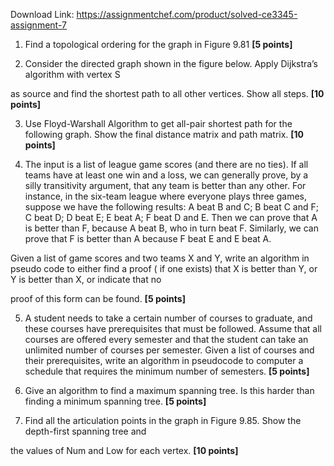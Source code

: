 Download Link: https://assignmentchef.com/product/solved-ce3345-assignment-7
<br>
<ol>

 <li>Find a topological ordering for the graph in Figure 9.81 <strong>   [5 points]</strong></li>

</ol>
















<ol start="2">

 <li>Consider the directed graph shown in the figure below. Apply Dijkstra’s algorithm with vertex S</li>

</ol>

as source and find the shortest path to all other vertices. Show all steps.      <strong>               [10 points]</strong>













<ol start="3">

 <li>Use Floyd-Warshall Algorithm to get all-pair shortest path for the following graph. Show the final distance matrix and path matrix.                                                                                 <strong>   [10 points]</strong></li>

</ol>



















<ol start="4">

 <li>The input is a list of league game scores (and there are no ties). If all teams have at least one win and a loss, we can generally prove, by a silly transitivity argument, that any team is better than any other. For instance, in the six-team league where everyone plays three games, suppose we have the following results: A beat B and C; B beat C and F; C beat D; D beat E; E beat A; F beat D and E. Then we can prove that A is better than F, because A beat B, who in turn beat F. Similarly, we can prove that F is better than A because F beat E and E beat A.</li>

</ol>

Given a list of game scores and two teams X and Y, write an algorithm in pseudo code to either find a proof ( if one exists) that X is better than Y, or Y is better than X, or indicate that no

proof of this form can be found.                                                                                                <strong>[5 points]</strong>
















<ol start="5">

 <li>A student needs to take a certain number of courses to graduate, and these courses have prerequisites that must be followed. Assume that all courses are offered every semester and that the student can take an unlimited number of courses per semester. Given a list of courses and their prerequisites, write an algorithm in pseudocode to computer a schedule that requires the minimum number of semesters. <strong>[5 points]</strong></li>

</ol>













<ol start="6">

 <li>Give an algorithm to find a maximum spanning tree. Is this harder than finding a minimum spanning tree. <strong>   [5 points]</strong></li>

</ol>










<ol start="7">

 <li>Find all the articulation points in the graph in Figure 9.85. Show the depth-first spanning tree and</li>

</ol>

the values of Num and Low for each vertex.                                         <strong>   [10 points]</strong>


